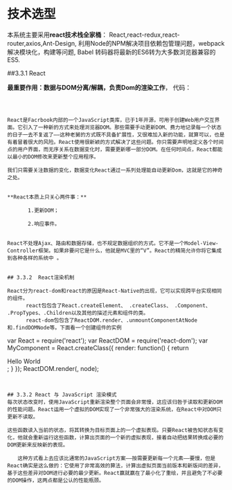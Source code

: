 # 技术选型

本系统主要采用**react技术栈全家桶**：
React,react-redux,react-router,axios,Ant-Design,
利用Node的NPM解决项目依赖包管理问题，webpack解决模块化，构建等问题, Babel 转码器将最新的ES6转为大多数浏览器兼容的ES5.

##3.3.1  React

**最重要作用：数据与DOM分离/解耦，负责Dom的渲染工作**，
代码：
```



React是Facrbook内部的一个JavaScript类库，已于1年开源，可用于创建Web用户交互界面。它引入了一种新的方式来处理浏览器DOM。那些需要手动更新DOM、费力地记录每一个状态的日子一去不复返了——这种老舅的方式既不具备扩展性，又很难加入新的功能，就算可以，也是有着冒着很大的风险。React使用很新颖的方式解决了这些问题。你只需要声明地定义各个时间点的用户界面，而无序关系在数据变化时，需要更新哪一部分DOM。在任何时间点，React都能以最小的DOM修改来更新整个应用程序。

我们只需要关注数据的变化，数据变化React通过一系列处理能自动更新Dom，这就是它的神奇之处。


**React本质上只关心两件事：**

　　　　1.更新DOM；

　　　　2.响应事件。


React不处理Ajax、路由和数据存储，也不规定数据组织的方式。它不是一个Model-View-Controller框架。如果非要问它是什么，他就是MVC里的“V”。React的精简允许你将它集成到各种各样的系统中 。


## 3.3.2  React渲染机制

React分为react-dom和react的原因是React-Native的出现，它可以实现跨平台实现相同的组件。
      react包包含了React.createElement、 .createClass、 .Component、 .PropTypes、.Children以及其他的描述元素和组件的类。
      react-dom包包含了ReactDOM.render、.unmountComponentAtNode和.findDOMNode等。下面看一个创建组件的实例

```
 var React = require('react');
var ReactDOM = require('react-dom');
var MyComponent = React.createClass({
render: function() {
return <div>Hello World</div>;
}
});
ReactDOM.render(<MyComponent />, node);
```


## 3.3.2 React 与 JavaScript 渲染模式
每次状态改变时，使用JavaScript重新渲染整个页面会非常慢，这应该归咎于读取和更新DOM的性能问题。React运用一个虚拟的DOM实现了一个非常强大的渲染系统，在React中对DOM只更新不读取。

这些函数读入当前的状态，将其转换为目标页面上的一个虚拟表现。只要React被告知状态有变化，他就会重新运行这些函数，计算出页面的一个新的虚拟表现，接着自动把结果转换成必要的DOM更新来反映新的表现。

　　这种方式看上去应该比通常的JavaScript方案——按需要更新每一个元素——要慢，但是React确实是这么做的：它使用了非常高效的算法，计算出虚拟页面当前版本和新版间的差异，基于这些差异对DOM进行必要的最少更新。React赢就赢在了最小化了重绘，并且避免了不必要的DOM操作，这两点都是公认的性能瓶颈。



